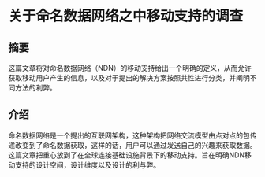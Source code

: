 # 关于命名数据网络之中移动支持的调查

## 摘要

这篇文章将对命名数据网络（NDN）的移动支持给出一个明确的定义，从而允许获取移动用户产生的信息，以及对于提出的解决方案按照共性进行分类，并阐明不同方法的利弊。

## 介绍

命名数据网络是一个提出的互联网架构，这种架构把网络交流模型由点对点的包传递改变到了命名数据获取，这样的话，用户可以通过发送自己的兴趣来获取数据。这篇文章把重心放到了在全球连接基础设施背景下的移动支持。旨在明确NDN移动支持的设计空间，设计维度以及设计的利与弊。

